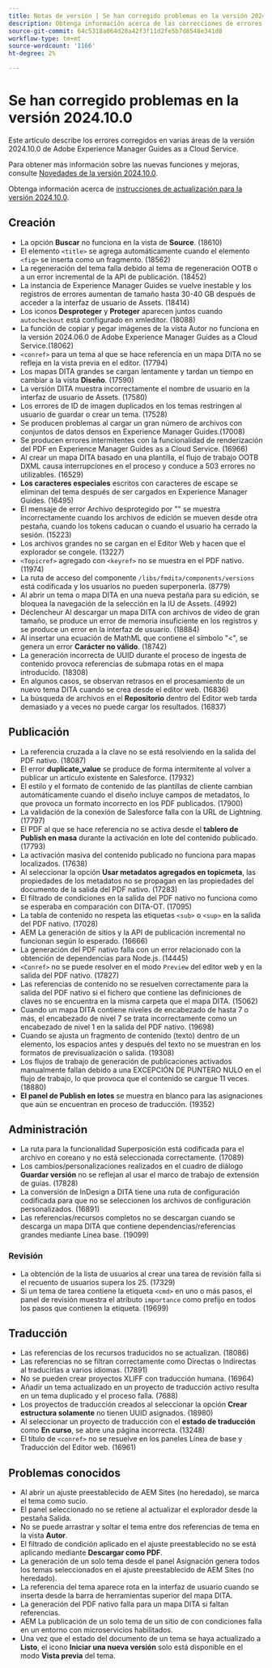 ```yaml
---
title: Notas de versión | Se han corregido problemas en la versión 2024.10.0 de Adobe Experience Manager Guides
description: Obtenga información acerca de las correcciones de errores en la versión 2024.10.0 de Adobe Experience Manager Guides as a Cloud Service.
source-git-commit: 64c5318a064d28a42f3f11d2fe5b7d8548e341d8
workflow-type: tm+mt
source-wordcount: '1166'
ht-degree: 2%

---
```


# Se han corregido problemas en la versión 2024.10.0

Este artículo describe los errores corregidos en varias áreas de la versión 2024.10.0 de Adobe Experience Manager Guides as a Cloud Service.

Para obtener más información sobre las nuevas funciones y mejoras, consulte [Novedades de la versión 2024.10.0](whats-new-2024-10-0.md).

Obtenga información acerca de [instrucciones de actualización para la versión 2024.10.0](upgrade-instructions-2024-10-0.md).


## Creación

- La opción **Buscar** no funciona en la vista de **Source**. (18610)
- El elemento `<title>` se agrega automáticamente cuando el elemento `<fig>` se inserta como un fragmento. (18562)
- La regeneración del tema falla debido al tema de regeneración OOTB o a un error incremental de la API de publicación. (18452)
- La instancia de Experience Manager Guides se vuelve inestable y los registros de errores aumentan de tamaño hasta 30-40 GB después de acceder a la interfaz de usuario de Assets. (18414)
- Los iconos **Desproteger** y **Proteger** aparecen juntos cuando `autocheckout` está configurado en xmleditor. (18088)
- La función de copiar y pegar imágenes de la vista Autor no funciona en la versión 2024.06.0 de Adobe Experience Manager Guides as a Cloud Service.(18062)
- `<conref>` para un tema al que se hace referencia en un mapa DITA no se refleja en la vista previa en el editor. (17794)
- Los mapas DITA grandes se cargan lentamente y tardan un tiempo en cambiar a la vista **Diseño**. (17590)
- La versión DITA muestra incorrectamente el nombre de usuario en la interfaz de usuario de Assets. (17580)
- Los errores de ID de imagen duplicados en los temas restringen al usuario de guardar o crear un tema. (17528)
- Se producen problemas al cargar un gran número de archivos con conjuntos de datos densos en Experience Manager Guides.(17008)
- Se producen errores intermitentes con la funcionalidad de renderización del PDF en Experience Manager Guides as a Cloud Service. (16966)
- Al crear un mapa DITA basado en una plantilla, el flujo de trabajo OOTB DXML causa interrupciones en el proceso y conduce a 503 errores no utilizables. (16529)
- **Los caracteres especiales** escritos con caracteres de escape se eliminan del tema después de ser cargados en Experience Manager Guides. (16495)
- El mensaje de error Archivo desprotegido por &quot;&quot; se muestra incorrectamente cuando los archivos de edición se mueven desde otra pestaña, cuando los tokens caducan o cuando el usuario ha cerrado la sesión. (15223)
- Los archivos grandes no se cargan en el Editor Web y hacen que el explorador se congele. (13227)
- `<Topicref>` agregado con `<keyref>` no se muestra en el PDF nativo. (11974)
- La ruta de acceso del componente `/libs/fmdita/components/versions` está codificada y los usuarios no pueden superponerla. (8779)
- Al abrir un tema o mapa DITA en una nueva pestaña para su edición, se bloquea la navegación de la selección en la IU de Assets. (4992)
- Déclencheur Al descargar un mapa DITA con archivos de vídeo de gran tamaño, se produce un error de memoria insuficiente en los registros y se produce un error en la interfaz de usuario. (18884)
- Al insertar una ecuación de MathML que contiene el símbolo &quot;&lt;&quot;, se genera un error **Carácter no válido**. (18742)
- La generación incorrecta de UUID durante el proceso de ingesta de contenido provoca referencias de submapa rotas en el mapa introducido. (18308)
- En algunos casos, se observan retrasos en el procesamiento de un nuevo tema DITA cuando se crea desde el editor web. (16836)
- La búsqueda de archivos en el **Repositorio** dentro del Editor web tarda demasiado y a veces no puede cargar los resultados. (16837)

## Publicación

- La referencia cruzada a la clave no se está resolviendo en la salida del PDF nativo. (18087)
- El error **duplicate_value** se produce de forma intermitente al volver a publicar un artículo existente en Salesforce. (17932)
- El estilo y el formato de contenido de las plantillas de cliente cambian automáticamente cuando el diseño incluye campos de metadatos, lo que provoca un formato incorrecto en los PDF publicados. (17900)
- La validación de la conexión de Salesforce falla con la URL de Lightning. (17797)
- El PDF al que se hace referencia no se activa desde el **tablero de Publish en masa** durante la activación en lote del contenido publicado. (17793)
- La activación masiva del contenido publicado no funciona para mapas localizados. (17638)
- Al seleccionar la opción **Usar metadatos agregados en topicmeta**, las propiedades de los metadatos no se propagan en las propiedades del documento de la salida del PDF nativo. (17283)
- El filtrado de condiciones en la salida del PDF nativo no funciona como se esperaba en comparación con DITA-OT. (17095)
- La tabla de contenido no respeta las etiquetas `<sub>` o `<sup>` en la salida del PDF nativo. (17028)
- AEM La generación de sitios y la API de publicación incremental no funcionan según lo esperado. (16666)
- La generación del PDF nativo falla con un error relacionado con la obtención de dependencias para Node.js. (14445)
- `<Conref>` no se puede resolver en el modo `Preview` del editor web y en la salida del PDF nativo. (17827)
- Las referencias de contenido no se resuelven correctamente para la salida del PDF nativo si el fichero que contiene las definiciones de claves no se encuentra en la misma carpeta que el mapa DITA. (15062)
- Cuando un mapa DITA contiene niveles de encabezado de hasta 7 o más, el encabezado de nivel 7 se trata incorrectamente como un encabezado de nivel 1 en la salida del PDF nativo. (19698)
- Cuando se ajusta un fragmento de contenido (texto) dentro de un elemento, los espacios antes y después del texto no se muestran en los formatos de previsualización o salida. (19308)
- Los flujos de trabajo de generación de publicaciones activados manualmente fallan debido a una EXCEPCIÓN DE PUNTERO NULO en el flujo de trabajo, lo que provoca que el contenido se cargue 11 veces. (18880)
- **El panel de Publish en lotes** se muestra en blanco para las asignaciones que aún se encuentran en proceso de traducción. (19352)


## Administración

- La ruta para la funcionalidad Superposición está codificada para el archivo en coreano y no está seleccionada correctamente. (17089)
- Los cambios/personalizaciones realizados en el cuadro de diálogo **Guardar versión** no se reflejan al usar el marco de trabajo de extensión de guías. (17828)
- La conversión de InDesign a DITA tiene una ruta de configuración codificada para que no se seleccionen los archivos de configuración personalizados. (16891)
- Las referencias/recursos completos no se descargan cuando se descarga un mapa DITA que contiene dependencias/referencias grandes mediante Línea base. (19099)


### Revisión

- La obtención de la lista de usuarios al crear una tarea de revisión falla si el recuento de usuarios supera los 25. (17329)
- Si un tema de tarea contiene la etiqueta `<cmd>` en uno o más pasos, el panel de revisión muestra el atributo `importance` como prefijo en todos los pasos que contienen la etiqueta. (19699)

## Traducción

- Las referencias de los recursos traducidos no se actualizan. (18086)
- Las referencias no se filtran correctamente como Directas o Indirectas al traducirlas a varios idiomas. (17891)
- No se pueden crear proyectos XLIFF con traducción humana. (16964)
- Añadir un tema actualizado en un proyecto de traducción activo resulta en un tema duplicado y el proceso falla. (7688)
- Los proyectos de traducción creados al seleccionar la opción **Crear estructura solamente** no tienen UUID asignados. (18980)
- Al seleccionar un proyecto de traducción con el **estado de traducción** como **En curso**, se abre una página incorrecta. (13248)
- El título de `<conref>` no se resuelve en los paneles Línea de base y Traducción del Editor web. (16961)

## Problemas conocidos

- Al abrir un ajuste preestablecido de AEM Sites (no heredado), se marca el tema como sucio.
- El panel seleccionado no se retiene al actualizar el explorador desde la pestaña Salida.
- No se puede arrastrar y soltar el tema entre dos referencias de tema en la vista **Autor**.
- El filtrado de condición aplicado en el ajuste preestablecido no se está aplicando mediante **Descargar como PDF**.
- La generación de un solo tema desde el panel Asignación genera todos los temas seleccionados en el ajuste preestablecido de AEM Sites (no heredado).
- La referencia del tema aparece rota en la interfaz de usuario cuando se inserta desde la barra de herramientas superior del mapa DITA.
- La generación del PDF nativo falla para un mapa DITA si faltan referencias.
- AEM La publicación de un solo tema de un sitio de con condiciones falla en un entorno con microservicios habilitados.
- Una vez que el estado del documento de un tema se haya actualizado a **Listo**, el icono **Iniciar una nueva versión** solo está disponible en el modo **Vista previa** del tema.
